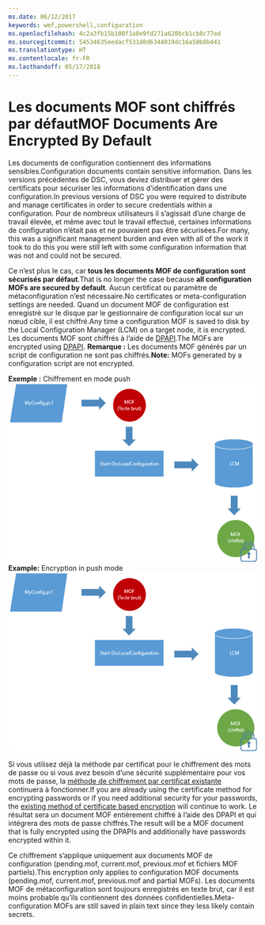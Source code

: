 ```yaml
---
ms.date: 06/12/2017
keywords: wmf,powershell,configuration
ms.openlocfilehash: 4c2a3fb15b108f1a8e9fd271a620bcb1cb8c77ed
ms.sourcegitcommit: 54534635eedacf531d8d6344019dc16a50b8b441
ms.translationtype: HT
ms.contentlocale: fr-FR
ms.lasthandoff: 05/17/2018
---
```

# <a name="mof-documents-are-encrypted-by-default"></a><span data-ttu-id="24e1b-102">Les documents MOF sont chiffrés par défaut</span><span class="sxs-lookup"><span data-stu-id="24e1b-102">MOF Documents Are Encrypted By Default</span></span>

<span data-ttu-id="24e1b-103">Les documents de configuration contiennent des informations sensibles.</span><span class="sxs-lookup"><span data-stu-id="24e1b-103">Configuration documents contain sensitive information.</span></span> <span data-ttu-id="24e1b-104">Dans les versions précédentes de DSC, vous deviez distribuer et gérer des certificats pour sécuriser les informations d’identification dans une configuration.</span><span class="sxs-lookup"><span data-stu-id="24e1b-104">In previous versions of DSC you were required to distribute and manage certificates in order to secure credentials within a configuration.</span></span> <span data-ttu-id="24e1b-105">Pour de nombreux utilisateurs il s’agissait d’une charge de travail élevée, et même avec tout le travail effectué, certaines informations de configuration n’était pas et ne pouvaient pas être sécurisées.</span><span class="sxs-lookup"><span data-stu-id="24e1b-105">For many, this was a significant management burden and even with all of the work it took to do this you were still left with some configuration information that was not and could not be secured.</span></span>

<span data-ttu-id="24e1b-106">Ce n’est plus le cas, car **tous les documents MOF de configuration sont sécurisés par défaut**.</span><span class="sxs-lookup"><span data-stu-id="24e1b-106">That is no longer the case because **all configuration MOFs are secured by default**.</span></span> <span data-ttu-id="24e1b-107">Aucun certificat ou paramètre de métaconfiguration n’est nécessaire.</span><span class="sxs-lookup"><span data-stu-id="24e1b-107">No certificates or meta-configuration settings are needed.</span></span> <span data-ttu-id="24e1b-108">Quand un document MOF de configuration est enregistré sur le disque par le gestionnaire de configuration local sur un nœud cible, il est chiffré.</span><span class="sxs-lookup"><span data-stu-id="24e1b-108">Any time a configuration MOF is saved to disk by the Local Configuration Manager (LCM) on a target node, it is encrypted.</span></span> <span data-ttu-id="24e1b-109">Les documents MOF sont chiffrés à l’aide de [DPAPI](https://msdn.microsoft.com/library/ms995355.aspx).</span><span class="sxs-lookup"><span data-stu-id="24e1b-109">The MOFs are encrypted using [DPAPI](https://msdn.microsoft.com/library/ms995355.aspx).</span></span> <span data-ttu-id="24e1b-110">**Remarque :** Les documents MOF générés par un script de configuration ne sont pas chiffrés.</span><span class="sxs-lookup"><span data-stu-id="24e1b-110">**Note:** MOFs generated by a configuration script are not encrypted.</span></span>

<span data-ttu-id="24e1b-111">**Exemple :** Chiffrement en mode push ![Chiffrement de document MOF](../images/MOF_Encryption.jpg)</span><span class="sxs-lookup"><span data-stu-id="24e1b-111">**Example:** Encryption in push mode ![MOF Encryption](../images/MOF_Encryption.jpg)</span></span>

<span data-ttu-id="24e1b-112">Si vous utilisez déjà la méthode par certificat pour le chiffrement des mots de passe ou si vous avez besoin d’une sécurité supplémentaire pour vos mots de passe, la [méthode de chiffrement par certificat existante](https://msdn.microsoft.com/powershell/dsc/securemof) continuera à fonctionner.</span><span class="sxs-lookup"><span data-stu-id="24e1b-112">If you are already using the certificate method for encrypting passwords or if you need additional security for your passwords, the [existing method of certificate based encryption](https://msdn.microsoft.com/powershell/dsc/securemof) will continue to work.</span></span> <span data-ttu-id="24e1b-113">Le résultat sera un document MOF entièrement chiffré à l’aide des DPAPI et qui intégrera des mots de passe chiffrés.</span><span class="sxs-lookup"><span data-stu-id="24e1b-113">The result will be a MOF document that is fully encrypted using the DPAPIs and additionally have passwords encrypted within it.</span></span>

<span data-ttu-id="24e1b-114">Ce chiffrement s’applique uniquement aux documents MOF de configuration (pending.mof, current.mof, previous.mof et fichiers MOF partiels).</span><span class="sxs-lookup"><span data-stu-id="24e1b-114">This encryption only applies to configuration MOF documents (pending.mof, current.mof, previous.mof and partial MOFs).</span></span> <span data-ttu-id="24e1b-115">Les documents MOF de métaconfiguration sont toujours enregistrés en texte brut, car il est moins probable qu’ils contiennent des données confidentielles.</span><span class="sxs-lookup"><span data-stu-id="24e1b-115">Meta-configuration MOFs are still saved in plain text since they less likely contain secrets.</span></span>

